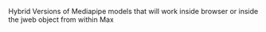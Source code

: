 Hybrid Versions of Mediapipe models that will work inside browser or inside the jweb object from within Max

